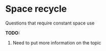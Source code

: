# Space recycle

Questions that require constant space use

**TODO:**
1. Need to put more information on the topic
